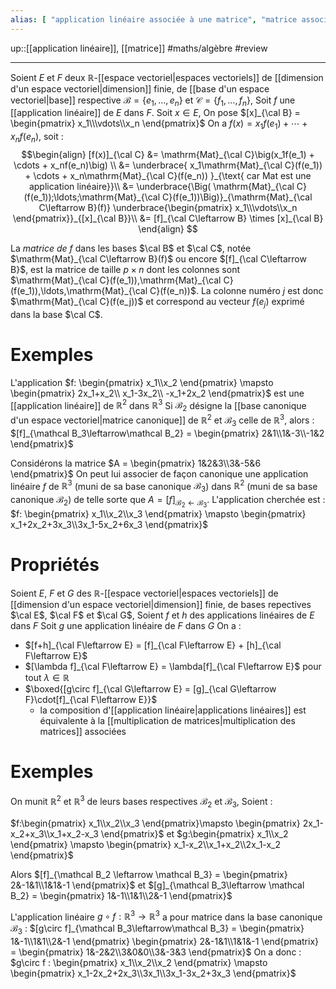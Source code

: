 ```yaml
---
alias: [ "application linéaire associée à une matrice", "matrice associée", "application linéaire associée" ]
---
```

up::[[application linéaire]], [[matrice]]
#maths/algèbre #review 

----
Soient $E$ et $F$ deux $\mathbb{R}$-[[espace vectoriel|espaces vectoriels]] de [[dimension d'un espace vectoriel|dimension]] finie, de [[base d'un espace vectoriel|base]] respective $\mathcal B = \{e_1,\ldots,e_n\}$ et $\mathcal C = \{f_1,\ldots,f_n\}$,
Soit $f$ une [[application linéaire]] de $E$ dans $F$.
Soit $x\in E$,
On pose $[x]_{\cal B} = \begin{pmatrix} x_1\\\vdots\\x_n \end{pmatrix}$
On a $f(x) = x_1f(e_1) + \cdots + x_nf(e_n)$, soit :
$$\begin{align}
[f(x)]_{\cal C} &= \mathrm{Mat}_{\cal C}\big(x_1f(e_1) + \cdots + x_nf(e_n)\big) \\
    &= \underbrace{ x_1\mathrm{Mat}_{\cal C}(f(e_1)) + \cdots + x_n\mathrm{Mat}_{\cal C}(f(e_n)) }_{\text{ car Mat est une application linéaire}}\\
    &= \underbrace{\Big( \mathrm{Mat}_{\cal C}(f(e_1));\ldots;\mathrm{Mat}_{\cal C}(f(e_1))\Big)}_{\mathrm{Mat}_{\cal C\leftarrow B}(f)}
       \underbrace{\begin{pmatrix} x_1\\\vdots\\x_n \end{pmatrix}}_{[x]_{\cal B}}\\
    &= [f]_{\cal C\leftarrow B} \times [x]_{\cal B}
\end{align}
$$

La _matrice de $f$_ dans les bases $\cal B$ et $\cal C$, notée $\mathrm{Mat}_{\cal C\leftarrow B}(f)$ ou encore $[f]_{\cal C\leftarrow B}$, est la matrice de taille $p\times n$ dont les colonnes sont $\mathrm{Mat}_{\cal C}(f(e_1)),\mathrm{Mat}_{\cal C}(f(e_1)),\ldots,\mathrm{Mat}_{\cal C}(f(e_n))$.
La colonne numéro $j$ est donc $\mathrm{Mat}_{\cal C}(f(e_j))$ et correspond au vecteur $f(e_j)$ exprimé dans la base $\cal C$.




# Exemples

L'application $f: \begin{pmatrix} x_1\\x_2 \end{pmatrix} \mapsto \begin{pmatrix} 2x_1+x_2\\ x_1-3x_2\\ -x_1+2x_2 \end{pmatrix}$ est une [[application linéaire]] de $\mathbb{R}^2$ dans $\mathbb{R}^3$
Si $\mathcal B_2$ désigne la [[base canonique d'un espace vectoriel|matrice canonique]] de $\mathbb{R}^2$ et $\mathcal B_3$ celle de $\mathbb{R}^3$, alors :
$[f]_{\mathcal B_3\leftarrow\mathcal B_2} = \begin{pmatrix} 2&1\\1&-3\\-1&2 \end{pmatrix}$




Considérons la matrice $A = \begin{pmatrix} 1&2&3\\3&-5&6 \end{pmatrix}$
On peut lui associer de façon canonique une application linéaire $f$ de $\mathbb{R}^3$ (muni de sa base canonique $\mathcal B_3$) dans $\mathbb{R}^2$ (muni de sa base canonique $\mathcal B_2$) de telle sorte que $A = [f]_{\mathcal B_2\leftarrow \mathcal B_3}$.
L'application cherchée est : $f: \begin{pmatrix} x_1\\x_2\\x_3 \end{pmatrix} \mapsto \begin{pmatrix} x_1+2x_2+3x_3\\3x_1-5x_2+6x_3 \end{pmatrix}$



# Propriétés
Soient $E$, $F$ et $G$ des $\mathbb{R}$-[[espace vectoriel|espaces vectoriels]] de [[dimension d'un espace vectoriel|dimension]] finie, de bases repectives $\cal E$, $\cal F$ et $\cal G$,
Soient $f$ et $h$ des applications linéaires de $E$ dans $F$
Soit $g$ une application linéaire de $F$ dans $G$
On a :
 - $[f+h]_{\cal F\leftarrow E} = [f]_{\cal F\leftarrow E} + [h]_{\cal F\leftarrow E}$
 - $[\lambda f]_{\cal F\leftarrow E} = \lambda[f]_{\cal F\leftarrow E}$ pour tout $\lambda\in\mathbb{R}$
 - $\boxed{[g\circ f]_{\cal G\leftarrow E} = [g]_{\cal G\leftarrow F}\cdot[f]_{\cal F\leftarrow E}}$ 
     -  la composition d'[[application linéaire|applications linéaires]] est équivalente à la [[multiplication de matrices|multiplication des matrices]] associées





# Exemples
On munit $\mathbb{R}^2$ et $\mathbb{R}^3$ de leurs bases respectives $\mathcal B_2$ et $\mathcal B_3$,
Soient :

$f:\begin{pmatrix} x_1\\x_2\\x_3 \end{pmatrix}\mapsto \begin{pmatrix} 2x_1-x_2+x_3\\x_1+x_2-x_3 \end{pmatrix}$ et $g:\begin{pmatrix} x_1\\x_2 \end{pmatrix} \mapsto \begin{pmatrix} x_1-x_2\\x_1+x_2\\2x_1-x_2 \end{pmatrix}$

Alors $[f]_{\mathcal B_2 \leftarrow \mathcal B_3} = \begin{pmatrix} 2&-1&1\\1&1&-1 \end{pmatrix}$ et $[g]_{\mathcal B_3\leftarrow \mathcal B_2} = \begin{pmatrix} 1&-1\\1&1\\2&-1 \end{pmatrix}$

L'application linéaire $g\circ f : \mathbb{R}^3 \rightarrow \mathbb{R}^3$ a pour matrice dans la base canonique $\mathcal B_3$ :
$[g\circ f]_{\mathcal B_3\leftarrow\mathcal B_3} = \begin{pmatrix} 1&-1\\1&1\\2&-1 \end{pmatrix} \begin{pmatrix} 2&-1&1\\1&1&-1 \end{pmatrix} = \begin{pmatrix} 1&-2&2\\3&0&0\\3&-3&3 \end{pmatrix}$
On a donc :
$g\circ f : \begin{pmatrix} x_1\\x_2\\x_2 \end{pmatrix} \mapsto \begin{pmatrix} x_1-2x_2+2x_3\\3x_1\\3x_1-3x_2+3x_3 \end{pmatrix}$


